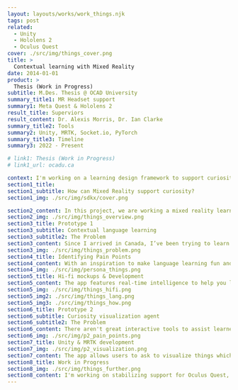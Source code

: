 ```yaml
---
layout: layouts/works/work_things.njk
tags: post
related:
  - Unity
  - Hololens 2
  - Oculus Quest
cover: ./src/img/things_cover.png
title: >
  Contextual learning with Mixed Reality
date: 2014-01-01
product: >
  Thesis (Work in Progress)
subtitle: M.Des. Thesis @ OCAD University
summary_title1: MR Headset support
summary1: Meta Quest & Hololens 2
result_title: Superviors
result_content: Dr. Alexis Morris, Dr. Ian Clarke
summary_title2: Tools
summary2: Unity, MRTK, Socket.io, PyTorch
summary_title3: Timeline
summary3: 2022 - Present

# link1: Thesis (Work in Progress)
# link1_url: ocadu.ca

context: I'm working on a learning design framework to support curiosity with Mixed Reality. Learners would be able to learn math concepts such as volume of a cylinder when looking at a cup to biology concepts on how plant cells look like when near a plant.
section1_title:
section1_subtitle: How can Mixed Reality support curiosity?
section1_img: ./src/img/sdkx/cover.png

section2_content: In this project, we are working a mixed reality learning system. I present an approach to map multiple context sources from the real world for multi-modal learning with the learning agents using APIs (deep learning models) to support curiosity and improve knowledge recall among learners. The prototypes allows users to learn languages, science, history, general knowledge and mathematics concepts through the objects around them and the environment.
section2_img: ./src/img/things_overview.png
section3_title: Prototype 1
section3_subtitle: Contextual language learning
section3_subtitle2: The Problem
section3_content: Since I arrived in Canada, I’ve been trying to learn French through different techniques. After a bit of research, I learnt that immersion can significantly accelerate the learning process and I was curious to build an app that could make learning languages fun and highly efficient for me and all the other language learners.
section3_img: ./src/img/things_problem.png
section4_title: Identifying Pain Points
section4_content: With an inspiration to make language learning fun and efficient for certain concepts I started research for user personas for language learners. I wanted to target language learners who had started learning recently; beginners since the advanced concepts needed deeper understanding of different languages for me and learn instructional design for teaching languages. Advanced learners can be a target for the future work and further iterations of this concept.
section4_img: ./src/img/persona_things.png
section5_title: Hi-fi mockups & Development
section5_content: The app features real-time intelligence to help you learn languages in an immersive context. When users wearing smart glasses look at any object around them, they see what’s that object called in the target language on the HUD(heads up display) screen. It supports about 100 languages and allows the users can switch between languages by tapping on the capacitive touch panel on the glasses. The smart glasses display the translation of the object’s name and speak out the pronunciation as well.
section5_img: ./src/img/things_hifi.png
section5_img2: ./src/img/things_lang.png
section5_img3: ./src/img/things_how.png
section6_title: Prototype 2
section6_subtitle: Curiosity visualization agent
section6_subtitle2: The Problem
section6_content: There aren't great interactive tools to assist learners to help with imagination and visualize things they are curious about. For eg. If a learner would like to see how a car engine looks like, they don't have a tool which would help them visualize and assist with related queries in Mixed Reality. This prototype aims to solve such visualization aids through different techniques.
section6_img: ./src/img/p2_pain_points.png
section7_title: Unity & MRTK development
section7_img: ./src/img/p2_visualization.png
section7_content: The app allows users to ask to visualize things which are searched and fetched using the SketchFab 3D API and users can ask follow up questions such as "How far is earth from mars?" to get results from Wolfram Alpha API. The app uses Wit.ai for intent recognition and MRTK for interactivity.
section8_title: Work in Progress
section8_img: ./src/img/things_further.png
section8_content: I'm working on stabilizing support for Oculus Quest, adding sample Math lessons for Surface area and volume, and building a lesson creation tool for educators to create MR lessons from web.
---
```

